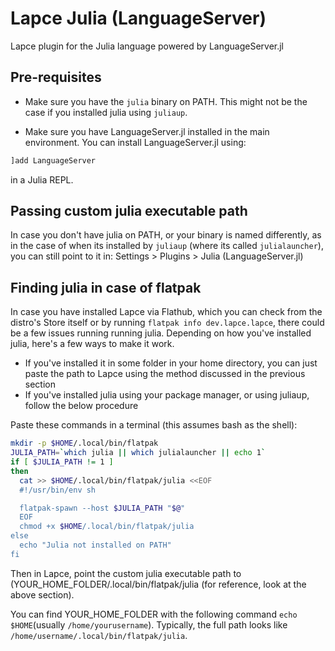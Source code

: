 # Lapce Julia (LanguageServer)

Lapce plugin for the Julia language powered by LanguageServer.jl

## Pre-requisites

- Make sure you have the `julia` binary on PATH. This might not be the case if you installed julia using `juliaup`. 

- Make sure you have LanguageServer.jl installed in the main environment. You can install LanguageServer.jl using:
```julia
]add LanguageServer
```

in a Julia REPL.

## Passing custom julia executable path

In case you don't have julia on PATH, or your binary is named differently, as in the case of when its installed by `juliaup` (where its called `julialauncher`), you can still point to it in: Settings > Plugins > Julia (LanguageServer.jl)


## Finding julia in case of flatpak

In case you have installed Lapce via Flathub, which you can check from the distro's Store itself or by running `flatpak info dev.lapce.lapce`, there could be a few issues running running julia. Depending on how you've installed julia, here's a few ways to make it work.

- If you've installed it in some folder in your home directory, you can just paste the path to Lapce using the method discussed in the previous section
- If you've installed julia using your package manager, or using juliaup, follow the below procedure

Paste these commands in a terminal (this assumes bash as the shell):

```sh
mkdir -p $HOME/.local/bin/flatpak
JULIA_PATH=`which julia || which julialauncher || echo 1`
if [ $JULIA_PATH != 1 ]
then
  cat >> $HOME/.local/bin/flatpak/julia <<EOF
  #!/usr/bin/env sh

  flatpak-spawn --host $JULIA_PATH "$@"
  EOF
  chmod +x $HOME/.local/bin/flatpak/julia
else
  echo "Julia not installed on PATH"
fi
```

Then in Lapce, point the custom julia executable path to (YOUR_HOME_FOLDER/.local/bin/flatpak/julia (for reference, look at the above section).

You can find YOUR_HOME_FOLDER with the following command `echo $HOME`(usually `/home/yourusername`).
Typically, the full path looks like `/home/username/.local/bin/flatpak/julia`.

